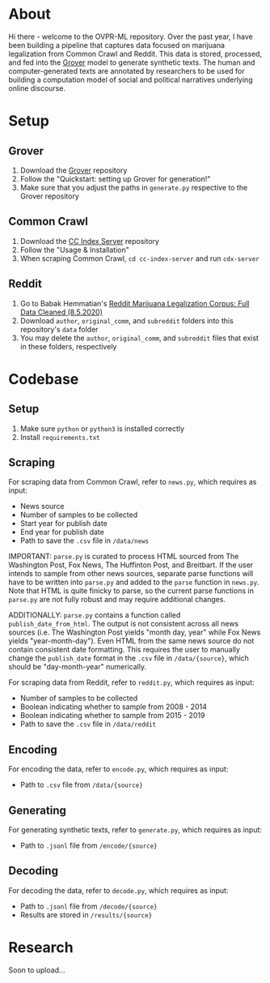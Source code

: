 # About
Hi there - welcome to the OVPR-ML repository. Over the past year, I have been building a pipeline that captures data focused on marijuana legalization from Common Crawl and Reddit. This data is stored, processed, and fed into the [Grover](https://github.com/rowanz/grover) model to generate synthetic texts. The human and computer-generated texts are annotated by researchers to be used for building a computation model of social and political narratives underlying online discourse.

# Setup

## Grover
1. Download the [Grover](https://github.com/rowanz/grover) repository
2. Follow the "Quickstart: setting up Grover for generation!"
3. Make sure that you adjust the paths in `generate.py` respective to the Grover repository

## Common Crawl
1. Download the [CC Index Server](https://github.com/ikreymer/cc-index-server) repository
2. Follow the "Usage & Installation"
3. When scraping Common Crawl, `cd cc-index-server` and run `cdx-server`

## Reddit
1. Go to Babak Hemmatian's [Reddit Marijuana Legalization Corpus: Full Data Cleaned (8.5.2020)](https://drive.google.com/drive/u/1/folders/1yx2lmbrbHr0uAA8zLj-TbHaXqOrcNhw6)
2. Download `author`, `original_comm`, and `subreddit` folders into this repository's `data` folder
3. You may delete the `author`, `original_comm`, and `subreddit` files that exist in these folders, respectively

# Codebase

## Setup

1. Make sure `python` or `python3` is installed correctly
2. Install `requirements.txt`

## Scraping

For scraping data from Common Crawl, refer to `news.py`, which requires as input:
- News source
- Number of samples to be collected
- Start year for publish date
- End year for publish date
- Path to save the `.csv` file in `/data/news`

IMPORTANT: `parse.py` is curated to process HTML sourced from The Washington Post, Fox News, The Huffinton Post, and Breitbart. If the user intends to sample from other news sources, separate parse functions will have to be written into `parse.py` and added to the `parse` function in `news.py`. Note that HTML is quite finicky to parse, so the current parse functions in `parse.py` are not fully robust and may require additional changes.

ADDITIONALLY: `parse.py` contains a function called `publish_date_from_html`. The output is not consistent across all news sources (i.e. The Washington Post yields "month day, year" while Fox News yields "year-month-day"). Even HTML from the same news source do not contain consistent date formatting. This requires the user to manually change the `publish_date` format in the `.csv` file in `/data/{source}`, which should be "day-month-year" numerically.

For scraping data from Reddit, refer to `reddit.py`, which requires as input:
- Number of samples to be collected
- Boolean indicating whether to sample from 2008 - 2014
- Boolean indicating whether to sample from 2015 - 2019
- Path to save the `.csv` file in `/data/reddit`

## Encoding

For encoding the data, refer to `encode.py`, which requires as input:
- Path to `.csv` file from `/data/{source}`

## Generating

For generating synthetic texts, refer to `generate.py`, which requires as input:
- Path to `.jsonl` file from `/encode/{source}`

## Decoding

For decoding the data, refer to `decode.py`, which requires as input:
- Path to `.jsonl` file from `/decode/{source}`
- Results are stored in `/results/{source}`

# Research

Soon to upload...